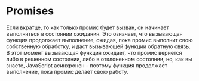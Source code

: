 # Promises

Если вкратце, то как только промис будет вызван, он начинает выполняться в состоянии ожидания. Это означает, что вызывающая функция продолжает выполнение, ожидая, пока промис выполнит свою собственную обработку, и даст вызывающей функции обратную связь. В этот момент вызывающая функция ожидает, что промис вернется либо в решенном состоянии, либо в отклоненном состоянии, но, как вы знаете, JavaScript асинхронен - поэтому функция продолжает выполнение, пока промис делает свою работу.     